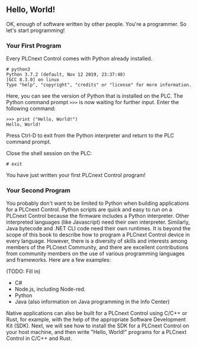 ## Hello, World!

OK, enough of software written by other people. You're a programmer. So let's start programming!

### Your First Program

Every PLCnext Control comes with Python already installed.

```text
# python3
Python 3.7.2 (default, Nov 12 2019, 23:37:48)
[GCC 8.3.0] on linux
Type "help", "copyright", "credits" or "license" for more information.
```

Here, you can see the version of Python that is installed on the PLC. The Python command prompt `>>>` is now waiting for further input. Enter the following command:

```text
>>> print ("Hello, World!")
Hello, World!
```

Press Ctrl-D to exit from the Python interpreter and return to the PLC command prompt.

Close the shell session on the PLC:

```text
# exit
```

You have just written your first PLCnext Control program!

### Your Second Program

You probably don't want to be limited to Python when building applications for a PLCnext Control. Python scripts are quick and easy to run on a PLCnext Control because the firmware includes a Python interpreter. Other interpreted languages (like Javascript) need their own interpreter. Similarly, Java bytecode and .NET CLI code need their own runtimes. It is beyond the scope of this book to describe how to program a PLCnext Control device in every language. However, there is a diversity of skills and interests among members of the PLCnext Community, and there are excellent contributions from community members on the use of various programming languages and frameworks. Here are a few examples:

(TODO: Fill in)

* C#
* Node.js, including Node-red.
* Python
* Java (also information on Java programming in the Info Center)

Native applications can also be built for a PLCnext Control using C/C++ or Rust, for example, with the help of the appropriate Software Development Kit (SDK). Next, we will see how to install the SDK for a PLCnext Control on your host machine, and then write "Hello, World!" programs for a PLCnext Control in C/C++ and Rust.

